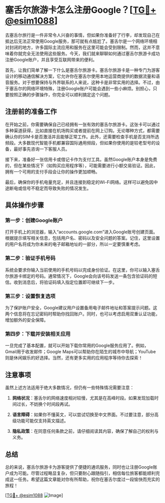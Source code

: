 # 塞舌尔旅游卡怎么注册Google？[[TG💪+ @esim1088](https://t.me/s/esim1088)]

去塞舌尔旅行是一件非常令人兴奋的事情，但如果你准备好了行李，却发现自己在抵达后无法正常使用Google服务，那可就有点尴尬了。塞舌尔是一个网络环境相对封闭的地方，许多国际主流应用和服务在这里可能会受到限制。然而，这并不意味着你就完全无法使用这些服务。今天，我们就来聊聊如何通过塞舌尔旅游卡成功注册Google账户，并且享受互联网带来的便利。

首先，让我们简单了解一下什么是塞舌尔旅游卡。塞舌尔旅游卡是一种专门为游客设计的移动通信解决方案，它允许你在塞舌尔使用本地运营商提供的数据流量和语音服务。对于想要保持与外界联系的人来说，这种卡是非常实用的选择。不过，由于塞舌尔的网络环境特殊，注册Google账户可能会遇到一些小麻烦。别担心，只要按照正确的步骤操作，你完全可以顺利搞定这个问题。

## 注册前的准备工作

在开始之前，你需要确保自己已经拥有一张有效的塞舌尔旅游卡。这张卡可以通过多种渠道获得，比如直接在机场购买或者提前在网上订购。无论哪种方式，都需要确认你的SIM卡是否激活并且能够正常工作。此外，还需要检查手机是否支持所选频段。大多数现代智能手机都兼容国际通用频段，但如果你使用的是较老型号的设备，最好事先咨询一下客服人员。

接下来，准备好一张信用卡或借记卡作为支付工具。虽然Google账户本身是免费的，但在某些情况下（如购买应用程序等），可能需要进行小额交易验证。因此，拥有一个可用的支付手段会让你的操作更加顺畅。

最后，确保你的手机电量充足，并且连接到稳定的Wi-Fi网络。这样可以避免因中途断电或信号不稳定而导致失败的情况发生。

## 具体操作步骤

### 第一步：创建Google账户
打开手机上的浏览器，输入“accounts.google.com”进入Google账号创建页面。根据提示填写相关信息，包括用户名、密码以及安全问题的答案。记住，这里设置的用户名将成为你未来的电子邮箱地址的一部分，所以一定要慎重考虑。

### 第二步：验证手机号码
系统会要求你输入当前使用的手机号码以完成身份验证。在这里，你可以输入塞舌尔旅游卡绑定的号码。通常情况下，Google会向该号码发送一条包含验证码的短信。收到消息后，将验证码填入指定位置即可继续下一步。

### 第三步：设置恢复选项
为了保护账户安全，Google建议用户设置备用电子邮件地址和答案提示问题。这两个信息将在忘记密码时帮助你找回账户。同时，也可以考虑启用双重认证功能，增加额外的安全保障。

### 第四步：下载并安装相关应用
一旦完成了基本配置，就可以开始下载你常用的Google服务应用了。例如，Gmail用于收发邮件；Google Maps可以帮助你在陌生的城市中导航；YouTube则是休闲娱乐的好选择。当然，还有更多实用的应用程序等待你去探索！

## 注意事项

虽然上述方法适用于绝大多数情况，但仍有一些特殊情况需要注意：

1. **网络状况**：塞舌尔的网络速度相对较慢，尤其是在高峰时段。如果发现加载时间过长，不妨换个时间段再试。
   
2. **语言障碍**：如果你不懂英文，可以尝试切换至中文界面。不过要注意，部分高级功能可能仅支持英文描述。

3. **隐私政策**：在同意任何条款之前，请仔细阅读其内容，确保了解自己的权利与义务。

## 总结

总的来说，塞舌尔旅游卡为游客提供了便捷的通讯服务，同时也让注册Google账户成为可能。尽管过程略显复杂，但只要耐心跟随指引，相信每位旅客都能顺利完成这一任务。希望这篇文章能对你有所帮助，祝你在塞舌尔度过一段愉快而充实的旅程！

[[TG💪+ @esim1088](https://t.me/s/esim1088) ![Image](https://i.postimg.cc/4NQfJmqS/Snipaste-2025-05-13-00-14-12.png)]